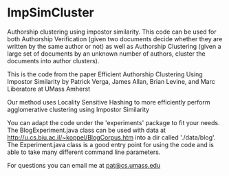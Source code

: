 ImpSimCluster
=============

Authorship clustering using impostor similarity. This code can be used for both Authorship Verification (given two documents decide whether they are written by the same author or not) as well as Authorship Clustering (given a large set of documents by an unknown number of authors, cluster the documents into author clusters).

This is the code from the paper 
Efficient Authorship Clustering Using Impostor Similarity 
by Patrick Verga, James Allan, Brian Levine, and Marc Liberatore at UMass Amherst

Our method uses Locality Sensitive Hashing to more efficiently perform agglomerative clustering using Impostor Similarity

You can adapt the code under the 'experiments' package to fit your needs. The BlogExperiment.java class can be used with data at
http://u.cs.biu.ac.il/~koppel/BlogCorpus.htm into a dir called './data/blog'. The Experiment.java class is a good entry point for using the code and is able to take many different command line parameters.

For questions you can email me at pat@cs.umass.edu

